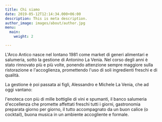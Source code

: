 ```yaml
---
title: Chi siamo
date: 2019-05-12T12:14:34.000+06:00
description: This is meta description.
author_image: images/about/author.jpg
menu:
  main:
    weight: 2

---
```

L'Arco Antico nasce nel lontano 1981 come market di generi alimentari e salumeria, sotto la gestione di Antonino La Venia. Nel corso degli anni è stato rinnovato più e più volte, ponendo attenzione sempre maggiore sulla ristorazione e l'accoglienza, promettendo l'uso di soli ingredienti freschi e di qualità.


La gestione è poi passata ai figli,  Alessandro e Michele La Venia, che ad oggi vantano:

l'enoteca con più di mille bottiglie di vini e spumanti, il banco salumeria d'eccellenza che promette affettati freschi tutti i giorni, gastronomia preparata giorno per giorno, il tutto accompagnato da un buon calice (o cocktail), buona musica in un ambiente accogliente e formale.
